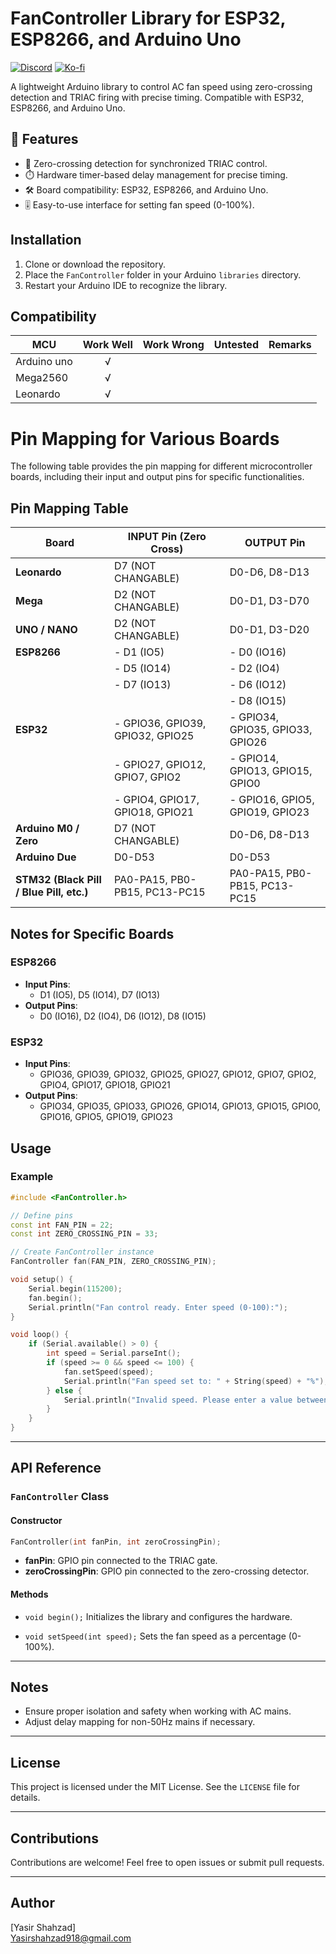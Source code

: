 # FanController Library for ESP32, ESP8266, and Arduino Uno
[![Discord](https://img.shields.io/discord/1349656889981407283?style=social&logo=discord&label=COMMUNITY)](https://discord.gg/GZ8PyxDu)
[![Ko-fi](https://img.shields.io/badge/Support%20on%20Ko--fi-F16061?style=flat&logo=kofi&logoColor=white&labelColor=%23FF5E5B)](https://buymeacoffee.com/yasirshahzad)

A lightweight Arduino library to control AC fan speed using zero-crossing detection and TRIAC firing with precise timing. Compatible with ESP32, ESP8266, and Arduino Uno.


## 🌟 Features
- 🔄 Zero-crossing detection for synchronized TRIAC control.
- ⏱️ Hardware timer-based delay management for precise timing.
- 🛠️ Board compatibility: ESP32, ESP8266, and Arduino Uno.
- 🎚️ Easy-to-use interface for setting fan speed (0-100%).

## Installation
1. Clone or download the repository.
2. Place the `FanController` folder in your Arduino `libraries` directory.
3. Restart your Arduino IDE to recognize the library.

## Compatibility

MCU                | Work Well    | Work Wrong   | Untested    | Remarks
------------------ | :----------: | :----------: | :---------: | -----
Arduino uno        |      √       |              |             | 
Mega2560           |      √       |              |             | 
Leonardo           |      √       |              |             | 




# Pin Mapping for Various Boards

The following table provides the pin mapping for different microcontroller boards, including their input and output pins for specific functionalities.

## Pin Mapping Table

| **Board**          | **INPUT Pin (Zero Cross)**       | **OUTPUT Pin**                        |
|------------------- |----------------------------------|----------------------------------------|
| **Leonardo**       | D7 (NOT CHANGABLE)               | D0-D6, D8-D13                          |
| **Mega**           | D2 (NOT CHANGABLE)               | D0-D1, D3-D70                          |
| **UNO / NANO**     | D2 (NOT CHANGABLE)               | D0-D1, D3-D20                          |
| **ESP8266**        | - D1 (IO5)                       | - D0 (IO16)                            |
|                    | - D5 (IO14)                      | - D2 (IO4)                             |
|                    | - D7 (IO13)                      | - D6 (IO12)                            |
|                    |                                  | - D8 (IO15)                            |
| **ESP32**          | - GPIO36, GPIO39, GPIO32, GPIO25 | - GPIO34, GPIO35, GPIO33, GPIO26       |
|                    | - GPIO27, GPIO12, GPIO7, GPIO2   | - GPIO14, GPIO13, GPIO15, GPIO0        |
|                    | - GPIO4, GPIO17, GPIO18, GPIO21  | - GPIO16, GPIO5, GPIO19, GPIO23        | 
| **Arduino M0 / Zero** | D7 (NOT CHANGABLE)            | D0-D6, D8-D13                          |
| **Arduino Due**    | D0-D53                           | D0-D53                                 |
| **STM32 (Black Pill / Blue Pill, etc.)** | PA0-PA15, PB0-PB15, PC13-PC15 | PA0-PA15, PB0-PB15, PC13-PC15 |

## Notes for Specific Boards

### ESP8266
- **Input Pins**:  
  - D1 (IO5), D5 (IO14), D7 (IO13)  
- **Output Pins**:  
  - D0 (IO16), D2 (IO4), D6 (IO12), D8 (IO15)

### ESP32
- **Input Pins**:  
  - GPIO36, GPIO39, GPIO32, GPIO25, GPIO27, GPIO12, GPIO7, GPIO2, GPIO4, GPIO17, GPIO18, GPIO21  
- **Output Pins**:  
  - GPIO34, GPIO35, GPIO33, GPIO26, GPIO14, GPIO13, GPIO15, GPIO0, GPIO16, GPIO5, GPIO19, GPIO23  

## Usage
### Example
```cpp
#include <FanController.h>

// Define pins
const int FAN_PIN = 22;
const int ZERO_CROSSING_PIN = 33;

// Create FanController instance
FanController fan(FAN_PIN, ZERO_CROSSING_PIN);

void setup() {
    Serial.begin(115200);
    fan.begin();
    Serial.println("Fan control ready. Enter speed (0-100):");
}

void loop() {
    if (Serial.available() > 0) {
        int speed = Serial.parseInt();
        if (speed >= 0 && speed <= 100) {
            fan.setSpeed(speed);
            Serial.println("Fan speed set to: " + String(speed) + "%");
        } else {
            Serial.println("Invalid speed. Please enter a value between 0 and 100.");
        }
    }
}
```

---

## API Reference
### `FanController` Class
#### Constructor
```cpp
FanController(int fanPin, int zeroCrossingPin);
```
- **fanPin**: GPIO pin connected to the TRIAC gate.
- **zeroCrossingPin**: GPIO pin connected to the zero-crossing detector.

#### Methods
- `void begin();`
  Initializes the library and configures the hardware.

- `void setSpeed(int speed);`
  Sets the fan speed as a percentage (0-100%).

---

## Notes
- Ensure proper isolation and safety when working with AC mains.
- Adjust delay mapping for non-50Hz mains if necessary.

---

## License
This project is licensed under the MIT License. See the `LICENSE` file for details.

---

## Contributions
Contributions are welcome! Feel free to open issues or submit pull requests.

---

## Author
[Yasir Shahzad]  
[Yasirshahzad918@gmail.com](mailto:Yasirshahzad918@gmail.com)
